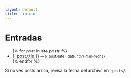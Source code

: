 ```yaml
---
layout: default
title: "Inicio"
---
```


# Entradas

<ul>
{% for post in site.posts %}
  <li>
    <a href="{{ post.url | relative_url }}">{{ post.title }}</a>
    <small>— {{ post.date | date: "%Y-%m-%d" }}</small>
  </li>
{% endfor %}
</ul>

<p>Si no ves posts arriba, revisa la fecha del archivo en <code>_posts/</code>.</p>

